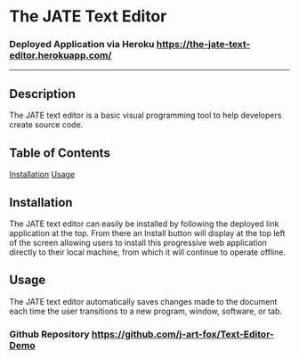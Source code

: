 # The JATE Text Editor

### Deployed Application via Heroku https://the-jate-text-editor.herokuapp.com/
________________________
## Description
The JATE text editor is a basic visual programming tool to help developers create source code.

## Table of Contents
  [Installation](#installation)
  [Usage](#usage)

## Installation
The JATE text editor can easily be installed by following the deployed link application at the top. From there an Install button will display at the top left of the screen allowing users to install this progressive web application directly to their local machine, from which it will continue to operate offline.

## Usage
The JATE text editor automatically saves changes made to the document each time the user transitions to a new program, window, software, or tab. 
  
### Github Repository https://github.com/j-art-fox/Text-Editor-Demo
